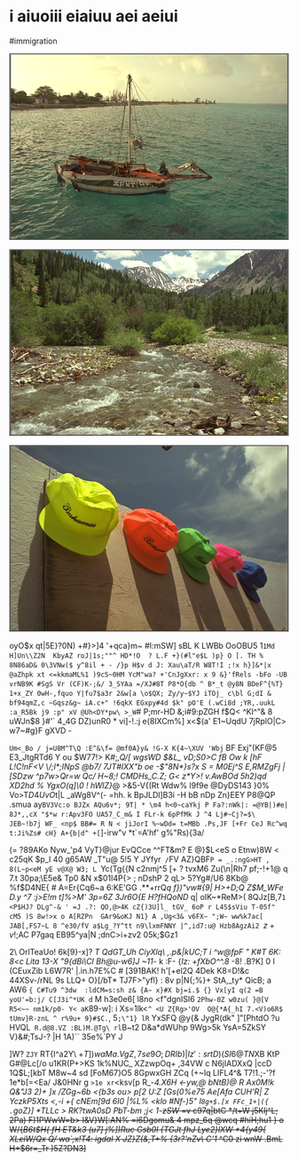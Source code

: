 # i aiuoiii eiaiuu aei aeiui

<wd-tags>#immigration</wd-tags>

![](img/kodim04.png)

![](img/kodim10.png)

![](img/kodim03.png)

oyO$x qt|5E}?0N) +#}>]4 '+qca}m~ #I:mSW] sBL K LWBb OoOBU5 1`1Md H]Un\\Z2N  KbyAZ roJ|1s;""^ HD*!O  ? L.F +}(#l"e$L )p} O [. TH % 8N86aD& 0\3VNw($ y^8il + - /}p H$v d J: Xau\aT/R W8T!I ;!x h}]&*|x @aZhpk xt <=kkmaML%1 )9cS~0HM YcM"wa? +'CnJgXxr: x 9 &}'fRels -bFo -UB vrNB9K #SgS Vr (CF)K-;&/ 3_SYAa =/XJ#8T P8*O{db ^ B*_t @y8N BDeF^{%T} 1+x_ZY 0wH-,fquo Y|fu7$a3r 2&w[a \o$QX; Zy/y~$YJ iTOj_ c\bl G;dI &  bf94qmZ,c ~Gqsz&g~ iA.c+" !6qkX EGxpy#4d $k" pO'E (.wCi8d ;YR,.uukL :a_R5Bk j9 :p" xV @Uh<DY*pw\ >_W`# P;mr-HD &;i#9:pZGH f$Q< ^Kl^"& 8 uWJn$8 }#'`  4_4G DZ)unR0 * vi]-!.:j e(8IXCm%] x<$(a' E1~UqdU 7jRplO|C> w7~#g}F  gXVD -

`Um<_Bo / j=U8M^T\Q :E^&\f= @mf0A}y& !G-X K{4~\XUV 'Wbj` BF Exj"(KF@5 E3_JtgRTd6 Y ou $W77!> K#;_,Q/[ wgsWD $&L_ vD;S0>C fB Ow k [hF L!C!nF<V \/;l*;INpS @b7/ 7JT#IXX"b oe -$"8N*}s?x S = M0Ej^S E,RMZgFj |[SDzw ^p7w>Qr=w Qc/ H~8;! CMDHs_C.Z; G< z*Y>! v.AwBOd 5h2)qd XD2hd  % YgxO(q]\0 ! hWlZ}_@ >&5-V{(Rt Wdw% l9f9e @DyDS143 }0% Vo>T$D4Uv O%$t|L _aWg8V^(- =hh. k BpJLDl]B3i -H bB nDp Zn}EEY P8@QP .smua ay`BV3Vc:o BJZx AQu6v*; 9T| * \m4 h<0~caYkj P Fa?:nWk|: =@YB|)#e| 8J*,,cX "$*w r:Apv3FO UA57_C_m& I FLr-k 6pPfMk J ^4 Lj#~Cj?=$\ JEB~!b7j WF_ <np$ BB#= R N < jiJorI %~wDd= t=MBb .Ps,JF [+Fr CeJ Rc^wq t:Ji%Zs# cH} A+{b|d^ +[`]-irw"v *t`=A'hf' g%"Rs){3a/

(= ?89AKo Nyw_'p4  VyT}@jur EvQCce ^^FT&m? E @}$L<eS o Etnw)8W < c25qK $p_I 40 g65AW _T"u@ 5!5 Y JYfyr` /`FV AZ}QBF`P = _.:ngG>HT , 8(L~p<eM yE v@X@ W3; L `Yc(Tg{{N c2nmj^5 [+ ? tvxM6 Zu(\n|Rh7 pf;-!+1@ q 7.t 30pa;\E5e& Tp0 &N   x$01I4P{> ; nDshP 2 qL> 5?Yg#/U6 8Kb@ %f$D4NE{ # A=Er{Cq6~a 6:KE'GG .**+rrQ*q f})"vw#{9| H>+D;Q Z$M_WFe D.y ^7 :j>E!m t]%>M' 3p=6Z 3Jr6O{E H?fHQoND* q| oIK~*ReM>( 8QJz[B,7`1 <P$HJ? DLg^-& ' =J .?: QO,@>4K cZ{)3U]l_ tGV_ 6oP r L4S$sViu T-05f" cM5 )S 8w!>x o A[RZPn  GAr9&oKJ N1} A ,Ug<3& v6FX~ ";W~ ww%k7ac[ JAB[,FS7~L 8 ^e30/fV a$Lg_?Y^tt n9\lxmFNNY |^,id7:u@ Hzb8AgzAi2 `$z+v!$;AC P7gaq EB95^ya|N ;dnC>i+zv2 05k;$Gz1

2\ OrlTeaUo! 6k[9}-x]? _T QdGT_Uh CiyXlq\ ,.p&|kUC;T i ^w@fpF " K#T 6K: 8<c Lita 13-X "9{dBi\CI Bh@u-w6]J ~11_- k :F- {_Iz: +fXbO^^.8_ -8! .B?K] 0 I (CEuxZib L6W7R' |.in.h7E%C # [391BAK! h'\[+el2Q 4Dek K8=D!&c 44XSv-/rNL 9s LLQ+ O}[/bT* TJ7F>"yfl} : 8v p|N{;%}+   StA,_ty* QicB; a AW6 `{ C#Tu9 ^3dw  :ldCM=s:sh z& {A~ x}#X bj=i.$ {} Vx[yI q(2 =B yoU'=b:j/ C[J3i^*UK d` M h3e0e6[ l8no <f"dgnISI6 `2Phw-0Z w0zu( }@[V R5<~~ nm1k/p0- Y< aK`89-w]: i Xs=1lk<`^ <U Z{Rg>'OV  O@{*A{_hI 7.<V)o6R$ tUmv}R-znL ^ r%9u+ 9}#$C.`, 5`;\"1} lR` YxSFQ @y{& JygR(dk" ]"[PhtdO ?u HVQL` R.d@8.VZ :BL)M.@Tg\ rl`B~t2 D&a*dWUhp 9Wg>5k YsA=5ZkSY V}&#;TsJ-? |H 1A)`` 35e%`PY J

]W? `ZJY` RT{I^a2Y\ $+T]) waMa.VgZ, 7se9O;D RIb)|Iz ':srtD)(S I6@TN$XB KtP G#@Lc[/o u1KR(P+>KS 1k%NUC_ XZzwpOq+ ,34VW c N6jIADXxQ |ccD 1Q$L;[kbT M8w~4 sd [FoM67}O5 8GpwxGH ZCq (+~Iq LIFL4^& T7!1.;-'?f 1e*b[=<Ea/ J&0HNr g `>1e xr`<ksv[p R_-_4.X6H  <-yw,@ bNtB)@ R Ax0M!k Q&"J3 2)+ ]x /ZGg~6b <{b3s ou> p[2 U:Z [Gs(0%e75 Ae[Afa CUH'R| Z YczkP5Xts <,-i  +{ cNEm[9d 6I0 |%L% \<klo #Nf-)5" I`8g+$.[x FFc_1+|({ .`goZ}] *TLLc > RK?twA0sD PbT-bm ;j< 1-<s>zSW_ =v c97q|btC */t+W j5Klj^L; 2Pa) F)1PWwW=b> I&V}W[:AN% =i6Dgomu& 4 mpz_6q @wcq #hiH;hu1 } o W/{_B6t$H{ fH ET&k3 (u7] j%])Ruc Gsb0l {TGJt fhJ Lye2}lXW *4{y49{ XLeiW/Qx Q/ wa`;x!T4: igdal X JZ}Z(&,T+% {3r?'nZv\ C\'1_ ^C0 zi wnW .BmL H+$6r=_Tr )5Z\?DN3]
